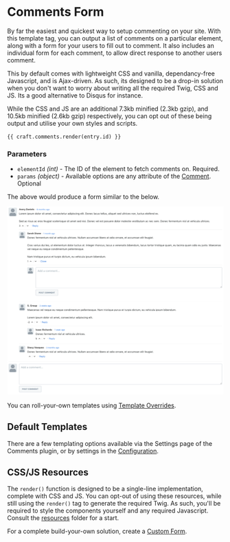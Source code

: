 # Comments Form

By far the easiest and quickest way to setup commenting on your site. With this template tag, you can output a list of comments on a particular element, along with a form for your users to fill out to comment. It also includes an individual form for each comment, to allow direct response to another users comment.

This by default comes with lightweight CSS and vanilla, dependancy-free Javascript, and is Ajax-driven. As such, its designed to be a drop-in solution when you don't want to worry about writing all the required Twig, CSS and JS. Its a good alternative to Disqus for instance.

While the CSS and JS are an additional 7.3kb minified (2.3kb gzip), and 10.5kb minified (2.6kb gzip) respectively, you can opt out of these being output and utilise your own styles and scripts.

```twig
{{ craft.comments.render(entry.id) }}
```

### Parameters

- `elementId` _(int)_ - The ID of the element to fetch comments on. Required.
- `params` _(object)_ - Available options are any attribute of the [Comment](docs:developers/comment). Optional

The above would produce a form similar to the below.

![Comments Default Templating](/docs/screenshots/comments-default-templating.png)

You can roll-your-own templates using [Template Overrides](docs:template-guides/custom-form).

## Default Templates

There are a few templating options available via the Settings page of the Comments plugin, or by settings in the [Configuration](docs:get-started/configuration).

## CSS/JS Resources

The `render()` function is designed to be a single-line implementation, complete with CSS and JS. You can opt-out of using these resources, while still using the `render()` tag to generate the required Twig. As such, you'll be required to style the components yourself and any required Javascript. Consult the [resources](https://github.com/verbb/comments/tree/craft-3/src/resources/src) folder for a start.

For a complete build-your-own solution, create a [Custom Form](docs:template-guides/custom-form).

